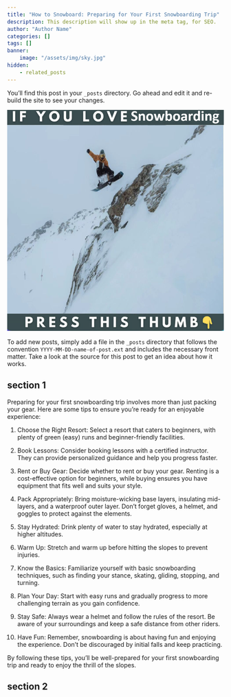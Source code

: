 ```yaml
---
title: "How to Snowboard: Preparing for Your First Snowboarding Trip"
description: This description will show up in the meta tag, for SEO.
author: "Author Name"
categories: []
tags: []
banner:
    image: "/assets/img/sky.jpg"
hidden:
    - related_posts
---
```


You’ll find this post in your `_posts` directory. Go ahead and edit it and re-build the site to see your changes.

![Image here](/assets/img/snowboard-snow4.png)

To add new posts, simply add a file in the `_posts` directory that follows the convention `YYYY-MM-DD-name-of-post.ext` and includes the necessary front matter. Take a look at the source for this post to get an idea about how it works.

## section 1

Preparing for your first snowboarding trip involves more than just packing your gear. Here are some tips to ensure you’re ready for an enjoyable experience:

1.	Choose the Right Resort: Select a resort that caters to beginners, with plenty of green (easy) runs and beginner-friendly facilities.

2.	Book Lessons: Consider booking lessons with a certified instructor. They can provide personalized guidance and help you progress faster.

3.	Rent or Buy Gear: Decide whether to rent or buy your gear. Renting is a cost-effective option for beginners, while buying ensures you have equipment that fits well and suits your style.

4.	Pack Appropriately: Bring moisture-wicking base layers, insulating mid-layers, and a waterproof outer layer. Don’t forget gloves, a helmet, and goggles to protect against the elements.

5.	Stay Hydrated: Drink plenty of water to stay hydrated, especially at higher altitudes.

6.	Warm Up: Stretch and warm up before hitting the slopes to prevent injuries.

7.	Know the Basics: Familiarize yourself with basic snowboarding techniques, such as finding your stance, skating, gliding, stopping, and turning.

8.	Plan Your Day: Start with easy runs and gradually progress to more challenging terrain as you gain confidence.

9.	Stay Safe: Always wear a helmet and follow the rules of the resort. Be aware of your surroundings and keep a safe distance from other riders.

10.	Have Fun: Remember, snowboarding is about having fun and enjoying the experience. Don’t be discouraged by initial falls and keep practicing.

By following these tips, you’ll be well-prepared for your first snowboarding trip and ready to enjoy the thrill of the slopes.



## section 2


```
